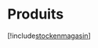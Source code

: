 # Produits

[!include[stockenmagasin](produits.stockenmagasin.autogen.md)]















































































